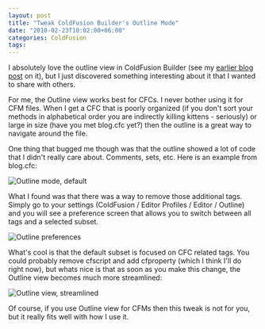 ```yaml
---
layout: post
title: "Tweak ColdFusion Builder's Outline Mode"
date: "2010-02-23T10:02:00+06:00"
categories: ColdFusion 
tags: 
---
```


I absolutely love the outline view in ColdFusion Builder (see my <a href="http://www.raymondcamden.com/index.cfm/2009/7/17/ColdFusion-Builder-and-Outline-Mode">earlier blog post</a> on it), but I just discovered something interesting about it that I wanted to share with others.
<!--more-->
For me, the Outline view works best for CFCs. I never bother using it for CFM files. When I get a CFC that is poorly organized (if you don't sort your methods in alphabetical order you are indirectly killing kittens - seriously) or large in size (have you met blog.cfc yet?) then the outline is a great way to navigate around the file. 

One thing that bugged me though was that the outline showed a lot of code that I didn't really care about. Comments, sets, etc. Here is an example from blog.cfc:

<img src="https://static.raymondcamden.com/images/cfjedi/outline_withall.png" title="Outline mode, default" />

What I found was that there was a way to remove those additional tags. Simply go to your settings (ColdFusion / Editor Profiles / Editor / Outline) and you will see a preference screen that allows you to switch between all tags and a selected subset. 

<img src="https://static.raymondcamden.com/images/cfjedi/outline_prefs.png" title="Outline preferences" />

What's cool is that the default subset is focused on CFC related tags. You could probably remove cfscript and add cfproperty  (which I think I'll do right now), but whats nice is that as soon as you make this change, the Outline view becomes much more streamlined:

<img src="https://static.raymondcamden.com/images/cfjedi/outline_small.png" title="Outline view, streamlined" />

Of course, if you use Outline view for CFMs then this tweak is not for you, but it really fits well with how I use it.